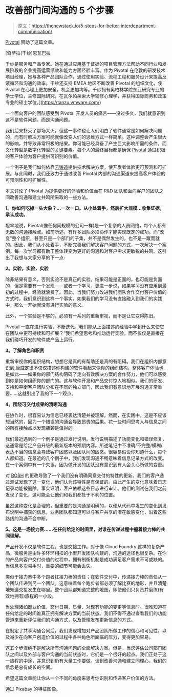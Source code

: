 # 改善部门间沟通的 5 个步骤

> 原文：<https://thenewstack.io/5-steps-for-better-interdepartment-communication/>

[Pivotal](https://tanzu.vmware.com/) 赞助了这篇文章。

 [奇萨拉(千纱)恩瓦巴拉

千纱是服务和产品专家。她在通过应用基于证据的项目管理方法帮助不同行业和发展阶段的企业提高运营绩效和能力方面经验丰富。作为 Pivotal 在伦敦的研发技术项目经理，她与各种产品团队合作，通过使用实验、流程工程和服务设计来提高反馈循环和沟通的效率。千纱还支持 EMEA 地区不断改善 Pivotal 的组织文化，使 Pivotal 在心理上更加安全，机会更加均等。千纱拥有奥柏林学院东亚研究专业的学士学位，主修国际研究，在瓦尔帕莱索大学辅修心理学，并获得国际商务和政策专业的硕士学位。](https://tanzu.vmware.com/) 

一个面向客户的团队感受到 Pivotal 开发人员的痛苦——没过多久，我们就意识到这不是软件问题，而是沟通问题。

我们后来扑灭了那场大火，但这一事件也让人们明白了软件通常是如何解决问题的，而有时解决方案可能就像改变人们的思维方式一样简单。这种调整会产生很大的影响，并导致非常积极的结果。你可能已经具备了产生巨大影响所需的条件，而文化转型是数字化转型的关键要素。每个人的最终目标都是确保 [Pivotal](https://pivotal.io/) 通过积极的客户体验为客户提供可识别的价值。

一个例子是我们如何依靠[云铸造](https://www.cloudfoundry.org/)提供技术解决方案，使开发者体验更可预测和可扩展。与此同时，我们还致力于通过改善 Pivotal 内部的沟通渠道来提高客户体验的可预测性和可扩展性。

本文讨论了 Pivotal 为提供更好的体验和价值而在 R&D 团队和面向客户的团队之间改善沟通和建立共鸣所采取的一些方法。

**1。你如何吃掉一头大象？…一次一口。从小处着手，然后扩大规模…收集证据，承认成功。**

坦率地说，Pivotal(像任何同规模的公司一样)是一个复杂的人员网络，每个人都有无数的沟通接触点。如前所述，有许多团队必须协作才能实现既定的成功。而“改变”整个组织，甚至只是一个部门的子集，并不是偶然发生的，也不是一蹴而就的。因此，我们从小处着手，不断完善我们解决客户问题的方式，一次解决一个案例。每一次学习都有助于整体转变为更好的沟通和对客户需求更敏锐的共鸣。这引出了我想与大家分享的下一点:

**2。实验，实验，实验**

除非结果有意义，否则实验不是真正的实验。结果可能是正面的，也可能是负面的，但是需要有一个发现——或者一个学习。更进一步说，如果学习没有应用到最初的过程中，经验就浪费了。因此，当我们努力改进我们团队合作交付客户价值的方式时，我们意识到这样一个事实，如果我们的学习没有直接融入到我们的实践中，那么一开始就没有进行实验的意义。

此外，一个实验是不够的，必须有一系列的重新审视，而不是让它变得陈旧。

Pivotal 一直在进行实验，不断迭代。我们能从上面描述的经验中学到什么来使它在团队中更可持续和可扩展？“我们希望思考和推动运行实验，而不仅仅是直接在我们碰巧开发的软件或产品上运行。

**3。了解角色和职责**

重新审视你的组织结构，想想它是真的有帮助还是真的有阻碍。我们在组织内部意识到,[康威定律](https://en.wikipedia.org/wiki/Conway%27s_law)不仅仅描述你构建的软件看起来像你的组织结构。整体客户体验也是如此——如果你的部门结构阻碍了走向有效解决方案的合作努力，他们可以感受到你是如何组织你的部门的。这与软件开发和产品交付惊人地相似。我们的研发、支持和平衡客户团队分布在不同的独立部门，因此我们有意识地开展沟通非常重要……这就引出了我的下一个观点。

**4。围绕可交付成果的清晰沟通**

在协作时，很容易认为信息已经表达清楚并被理解。然而，在实践中，这是不应该想当然的，因为一个错误的沟通会导致昂贵的后果。花一些时间思考人与信息之间的所有接触点以发现瓶颈是值得的。

我们最近遇到的一个例子是通过发行说明。发行说明描述了功能变化和错误修复，这通常是给定产品升级的最新版本的预期内容。所述笔记中不准确/不完整/模糊/表达不当的信息会导致客户困惑以及团队间的困惑。很容易假设你知道什么，每个人都知道。在最近的几个例子中，我们发现沟通不畅意味着信息记录方式的改变。在一个案例中有一个失误，因为做开发的团队没有意识到有人会关心所做的变更。

对 [BOSH](https://bosh.io/) 的更改导致了一个我们没有明确同意交付的特性的更新。我们的客户通过测试发现了这一变化，他们认为该特性是有保证的。由此产生的变化意味着日志记录功能被删除。事实证明，客户依赖这些日志进行审计。他们的测试在我们之前发现了变化，这可能会让他们和我们都处于不利的位置。

虽然这种变化是合理的，但重要的是沟通是明确的，以便从代码中发生的变化到发布说明中捕获的信息，业务团队都知道可以与客户共享的潜在敏感变化，沿着这些路线的沟通不会中断。

**5。这是一场接力赛……在任何给定的时间里，对谁在传递过程中握着接力棒的共同理解。**

产品开发不仅是软件工程，也是交接工作。对于像 Cloud Foundry 这样的复杂产品，微服务是由许多环环相扣的小型开发团队构建的，沟通的途径也很复杂。在你的产品向客户交付价值的过程中，拥有制衡机制是成功满足客户需求不可或缺的。当信息多次易手时，重要的细节可能会丢失。

类似于接力赛中多个跑者扛接力棒的责任；在软件交付中，传递接力棒的责任从一个团队传递到另一个团队。这意味着每个跑步者都必须了解比赛的地形，并且清楚地知道交接发生在哪里。整个团队都知道完整的地图，即使他们只负责并磨练(有效地拥有)旅程的一小段。

当处理诸如商业价值、交付日期、质量、对现有功能的变更等信息时。很难知道在任何给定的时间谁真正拥有解决方案的当前状态。我们不得不通过查看我们的功能管道来重新评估我们的沟通方式，以及管理发布更新信息的方式。

在制定了共享沟通合同后，我们发现增加对产品团队所做工作的信心和可见性，以及减少在向客户创造价值的过程中各种角色所面临的压力，变得更加容易。

这五个步骤绝不是解决所有沟通问题的全面解决方案。但是，当您评估公司部门团队之间以及外部与客户沟通的当前状态时，它们是一个很好的起点。我们正处于这一旅程的中途，并意识到仍有大量工作要做。谈到改善沟通和建立同理心，我们的信念是总有成长的空间。

希望这篇文章能让你从一个不同的角度来思考你识别和传递客户价值的方法。

通过 Pixabay 的特征图像。

<svg xmlns:xlink="http://www.w3.org/1999/xlink" viewBox="0 0 68 31" version="1.1"><title>Group</title> <desc>Created with Sketch.</desc></svg>
